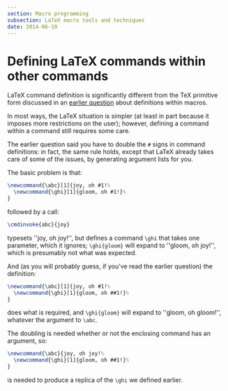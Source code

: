 ```yaml
---
section: Macro programming
subsection: LaTeX macro tools and techniques
date: 2014-06-10
---
```


# Defining LaTeX commands within other commands

LaTeX command definition is significantly different from the TeX
primitive form discussed in an 
[earlier question](FAQ-hash.md) about definitions within
macros.

In most ways, the LaTeX situation is simpler (at least in part
because it imposes more restrictions on the user); however, defining a
command within a command still requires some care.

The earlier question said you have to double the `#` signs in command
definitions: in fact, the same rule holds, except that LaTeX
already takes care of some of the issues, by generating argument lists
for you.

The basic problem is that:
<!-- {% raw %} -->
```latex
\newcommand{\abc}[1]{joy, oh #1!%
  \newcommand{\ghi}[1]{gloom, oh #1!}%
}
```
<!-- {% endraw %} -->
followed by a call:
```latex
\cmdinvoke{abc}{joy}
```
typesets ''joy, oh joy!'', but defines a command `\ghi` that takes
one parameter, which it ignores; `\ghi{gloom}` will expand to
''gloom, oh joy!'', which is presumably not what was expected.

And (as you will probably guess, if you've read the earlier question)
the definition:
<!-- {% raw %} -->
```latex
\newcommand{\abc}[1]{joy, oh #1!%
  \newcommand{\ghi}[1]{gloom, oh ##1!}%
}
```
<!-- {% endraw %} -->
does what is required, and `\ghi{gloom}` will expand to
''gloom, oh gloom!'', whatever the argument to `\abc`.

The doubling is needed whether or not the enclosing command has an
argument, so:
<!-- {% raw %} -->
```latex
\newcommand{\abc}{joy, oh joy!%
  \newcommand{\ghi}[1]{gloom, oh ##1!}%
}
```
<!-- {% endraw %} -->
is needed to produce a replica of the `\ghi` we defined earlier.

